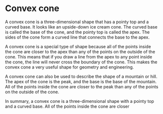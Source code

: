# Convex cone

A convex cone is a three-dimensional shape that has a pointy top and a curved base. It looks like an upside-down ice cream cone. The curved base is called the base of the cone, and the pointy top is called the apex. The sides of the cone form a curved line that connects the base to the apex.

A convex cone is a special type of shape because all of the points inside the cone are closer to the apex than any of the points on the outside of the cone. This means that if you draw a line from the apex to any point inside the cone, the line will never cross the boundary of the cone. This makes the convex cone a very useful shape for geometry and engineering.

A convex cone can also be used to describe the shape of a mountain or hill. The apex of the cone is the peak, and the base is the base of the mountain. All of the points inside the cone are closer to the peak than any of the points on the outside of the cone.

In summary, a convex cone is a three-dimensional shape with a pointy top and a curved base. All of the points inside the cone are closer
